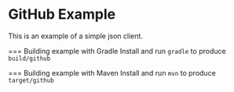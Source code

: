 GitHub Example
===================

This is an example of a simple json client.

=== Building example with Gradle
Install and run `gradle` to produce `build/github`

=== Building example with Maven
Install and run `mvn` to produce `target/github`
